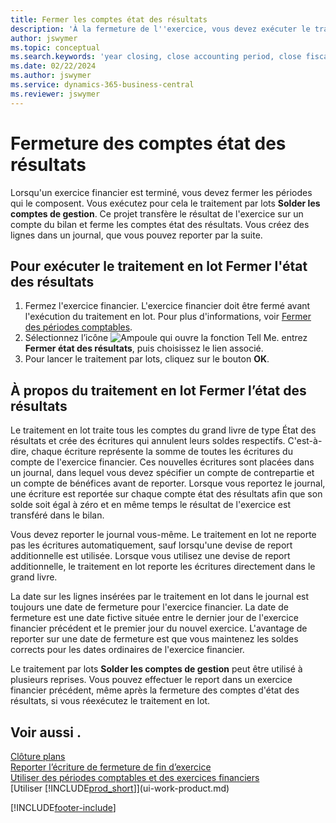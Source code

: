 ```yaml
---
title: Fermer les comptes état des résultats
description: 'À la fermeture de l''exercice, vous devez exécuter le traitement en lot Fermer l''état des résultats afin de refermer les périodes comptables de l''exercice financier.'
author: jswymer
ms.topic: conceptual
ms.search.keywords: 'year closing, close accounting period, close fiscal year, bank account detailed trial balance'
ms.date: 02/22/2024
ms.author: jswymer
ms.service: dynamics-365-business-central
ms.reviewer: jswymer
---
```

# <a name="close-income-statement-accounts"></a>Fermeture des comptes état des résultats

Lorsqu'un exercice financier est terminé, vous devez fermer les périodes qui le composent. Vous exécutez pour cela le traitement par lots **Solder les comptes de gestion**. Ce projet transfère le résultat de l'exercice sur un compte du bilan et ferme les comptes état des résultats. Vous créez des lignes dans un journal, que vous pouvez reporter par la suite.

## <a name="to-run-the-close-income-statement-batch-job"></a>Pour exécuter le traitement en lot Fermer l'état des résultats

1. Fermez l'exercice financier. L'exercice financier doit être fermé avant l'exécution du traitement en lot. Pour plus d'informations, voir [Fermer des périodes comptables](year-close-account-periods.md).
2. Sélectionnez l’icône ![Ampoule qui ouvre la fonction Tell Me.](media/ui-search/search_small.png "Dites-moi ce que vous voulez faire") entrez **Fermer état des résultats**, puis choisissez le lien associé.
3. Pour lancer le traitement par lots, cliquez sur le bouton **OK**.

## <a name="about-the-close-income-statement-batch-job"></a>À propos du traitement en lot Fermer l’état des résultats

Le traitement en lot traite tous les comptes du grand livre de type État des résultats et crée des écritures qui annulent leurs soldes respectifs. C'est-à-dire, chaque écriture représente la somme de toutes les écritures du compte de l'exercice financier. Ces nouvelles écritures sont placées dans un journal, dans lequel vous devez spécifier un compte de contrepartie et un compte de bénéfices avant de reporter. Lorsque vous reportez le journal, une écriture est reportée sur chaque compte état des résultats afin que son solde soit égal à zéro et en même temps le résultat de l'exercice est transféré dans le bilan.

Vous devez reporter le journal vous-même. Le traitement en lot ne reporte pas les écritures automatiquement, sauf lorsqu'une devise de report additionnelle est utilisée. Lorsque vous utilisez une devise de report additionnelle, le traitement en lot reporte les écritures directement dans le grand livre.

La date sur les lignes insérées par le traitement en lot dans le journal est toujours une date de fermeture pour l'exercice financier. La date de fermeture est une date fictive située entre le dernier jour de l'exercice financier précédent et le premier jour du nouvel exercice. L'avantage de reporter sur une date de fermeture est que vous maintenez les soldes corrects pour les dates ordinaires de l'exercice financier.

Le traitement par lots **Solder les comptes de gestion** peut être utilisé à plusieurs reprises. Vous pouvez effectuer le report dans un exercice financier précédent, même après la fermeture des comptes d'état des résultats, si vous réexécutez le traitement en lot.

## <a name="see-also"></a>Voir aussi .

[Clôture plans](year-close-books.md)  
[Reporter l’écriture de fermeture de fin d’exercice](year-how-post-year-end-close-entry.md)  
[Utiliser des périodes comptables et des exercices financiers](finance-accounting-periods-and-fiscal-years.md)  
[Utiliser [!INCLUDE[prod_short](includes/prod_short.md)]](ui-work-product.md)


[!INCLUDE[footer-include](includes/footer-banner.md)]
